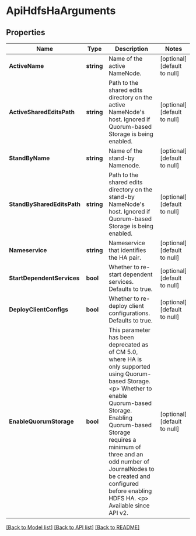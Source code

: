 # ApiHdfsHaArguments

## Properties
Name | Type | Description | Notes
------------ | ------------- | ------------- | -------------
**ActiveName** | **string** | Name of the active NameNode. | [optional] [default to null]
**ActiveSharedEditsPath** | **string** | Path to the shared edits directory on the active NameNode&#39;s host. Ignored if Quorum-based Storage is being enabled. | [optional] [default to null]
**StandByName** | **string** | Name of the stand-by Namenode. | [optional] [default to null]
**StandBySharedEditsPath** | **string** | Path to the shared edits directory on the stand-by NameNode&#39;s host. Ignored if Quorum-based Storage is being enabled. | [optional] [default to null]
**Nameservice** | **string** | Nameservice that identifies the HA pair. | [optional] [default to null]
**StartDependentServices** | **bool** | Whether to re-start dependent services. Defaults to true. | [optional] [default to null]
**DeployClientConfigs** | **bool** | Whether to re-deploy client configurations. Defaults to true. | [optional] [default to null]
**EnableQuorumStorage** | **bool** | This parameter has been deprecated as of CM 5.0, where HA is only supported using Quorum-based Storage. &lt;p&gt; Whether to enable Quorum-based Storage.  Enabling Quorum-based Storage requires a minimum of three and an odd number of JournalNodes to be created and configured before enabling HDFS HA. &lt;p&gt; Available since API v2. | [optional] [default to null]

[[Back to Model list]](../README.md#documentation-for-models) [[Back to API list]](../README.md#documentation-for-api-endpoints) [[Back to README]](../README.md)


